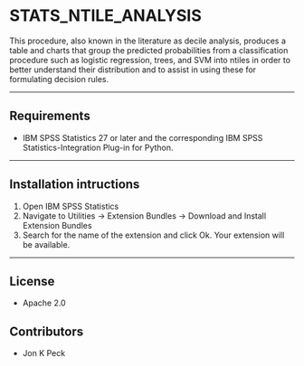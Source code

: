 # STATS_NTILE_ANALYSIS
This procedure, also known in the literature as decile analysis, produces a table and charts that group the predicted probabilities from a classification procedure such as logistic
regression, trees, and SVM into ntiles in order to better
understand their distribution and to assist in using these for formulating decision rules.

---
Requirements
----
- IBM SPSS Statistics 27 or later and the corresponding IBM SPSS Statistics-Integration Plug-in for Python.


---
Installation intructions
----
1. Open IBM SPSS Statistics
2. Navigate to Utilities -> Extension Bundles -> Download and Install Extension Bundles
3. Search for the name of the extension and click Ok. Your extension will be available.

---
License
----

- Apache 2.0

Contributors
----

  - Jon K Peck